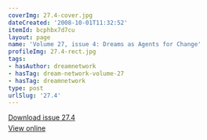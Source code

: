 ```yaml
---
coverImg: 27.4-cover.jpg
dateCreated: '2008-10-01T11:32:52'
itemId: bcphbx7d7cu
layout: page
name: 'Volume 27, issue 4: Dreams as Agents for Change'
profileImg: 27.4-rect.jpg
tags:
- hasAuthor: dreamnetwork
- hasTag: dream-network-volume-27
- hasTag: dreamnetwork
type: post
urlSlug: '27.4'
---
```

<p style="margin-block-end: 5px; margin-block-start: 5px;"><a href="../files/pdfs/Volume_27/27.4_agents_for_change.pdf" download="">Download issue 27.4</a></p><p style="margin-block-end: 5px; margin-block-start: 5px;"><a href="../files/pdfs/Volume_27/27.4_agents_for_change.pdf">View online</a></p>